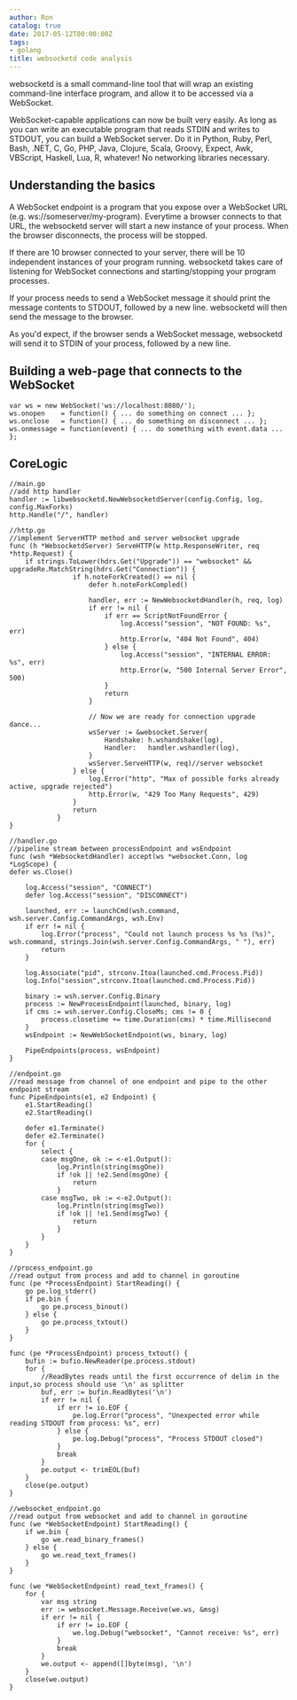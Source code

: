 ```yaml
---
author: Ron
catalog: true
date: 2017-05-12T00:00:00Z
tags:
- golang
title: websocketd code analysis
---
```


websocketd is a small command-line tool that will wrap an existing command-line interface program, and allow it to be accessed via a WebSocket.

<!--more-->

WebSocket-capable applications can now be built very easily. As long as you can write an executable program that reads STDIN and writes to STDOUT, you can build a WebSocket server. Do it in Python, Ruby, Perl, Bash, .NET, C, Go, PHP, Java, Clojure, Scala, Groovy, Expect, Awk, VBScript, Haskell, Lua, R, whatever! No networking libraries necessary.

## Understanding the basics

A WebSocket endpoint is a program that you expose over a WebSocket URL (e.g. ws://someserver/my-program). Everytime a browser connects to that URL, the websocketd server will start a new instance of your process. When the browser disconnects, the process will be stopped.

If there are 10 browser connected to your server, there will be 10 independent instances of your program running. websocketd takes care of listening for WebSocket connections and starting/stopping your program processes.

If your process needs to send a WebSocket message it should print the message contents to STDOUT, followed by a new line. websocketd will then send the message to the browser.

As you'd expect, if the browser sends a WebSocket message, websocketd will send it to STDIN of your process, followed by a new line.

## Building a web-page that connects to the WebSocket

```
var ws = new WebSocket('ws://localhost:8080/');
ws.onopen    = function() { ... do something on connect ... };
ws.onclose   = function() { ... do something on disconnect ... };
ws.onmessage = function(event) { ... do something with event.data ... };
```

## CoreLogic

```
//main.go
//add http handler
handler := libwebsocketd.NewWebsocketdServer(config.Config, log, config.MaxForks)
http.Handle("/", handler)
```

```
//http.go
//implement ServerHTTP method and server websocket upgrade
func (h *WebsocketdServer) ServeHTTP(w http.ResponseWriter, req *http.Request) {
	if strings.ToLower(hdrs.Get("Upgrade")) == "websocket" && upgradeRe.MatchString(hdrs.Get("Connection")) {
    			if h.noteForkCreated() == nil {
    				defer h.noteForkCompled()

    				handler, err := NewWebsocketdHandler(h, req, log)
    				if err != nil {
    					if err == ScriptNotFoundError {
    						log.Access("session", "NOT FOUND: %s", err)
    						http.Error(w, "404 Not Found", 404)
    					} else {
    						log.Access("session", "INTERNAL ERROR: %s", err)
    						http.Error(w, "500 Internal Server Error", 500)
    					}
    					return
    				}

    				// Now we are ready for connection upgrade dance...
    				wsServer := &websocket.Server{
    					Handshake: h.wshandshake(log),
    					Handler:   handler.wshandler(log),
    				}
    				wsServer.ServeHTTP(w, req)//server websocket
    			} else {
    				log.Error("http", "Max of possible forks already active, upgrade rejected")
    				http.Error(w, "429 Too Many Requests", 429)
    			}
    			return
    		}
}
```

```
//handler.go
//pipeline stream between processEndpoint and wsEndpoint
func (wsh *WebsocketdHandler) accept(ws *websocket.Conn, log *LogScope) {
defer ws.Close()

	log.Access("session", "CONNECT")
	defer log.Access("session", "DISCONNECT")

	launched, err := launchCmd(wsh.command, wsh.server.Config.CommandArgs, wsh.Env)
	if err != nil {
		log.Error("process", "Could not launch process %s %s (%s)", wsh.command, strings.Join(wsh.server.Config.CommandArgs, " "), err)
		return
	}

	log.Associate("pid", strconv.Itoa(launched.cmd.Process.Pid))
	log.Info("session",strconv.Itoa(launched.cmd.Process.Pid))

	binary := wsh.server.Config.Binary
	process := NewProcessEndpoint(launched, binary, log)
	if cms := wsh.server.Config.CloseMs; cms != 0 {
		process.closetime += time.Duration(cms) * time.Millisecond
	}
	wsEndpoint := NewWebSocketEndpoint(ws, binary, log)

	PipeEndpoints(process, wsEndpoint)
}
```

```
//endpoint.go
//read message from channel of one endpoint and pipe to the other endpoint stream
func PipeEndpoints(e1, e2 Endpoint) {
	e1.StartReading()
	e2.StartReading()

	defer e1.Terminate()
	defer e2.Terminate()
	for {
		select {
		case msgOne, ok := <-e1.Output():
			log.Println(string(msgOne))
			if !ok || !e2.Send(msgOne) {
				return
			}
		case msgTwo, ok := <-e2.Output():
			log.Println(string(msgTwo))
			if !ok || !e1.Send(msgTwo) {
				return
			}
		}
	}
}
```

```
//process_endpoint.go
//read output from process and add to channel in goroutine
func (pe *ProcessEndpoint) StartReading() {
	go pe.log_stderr()
	if pe.bin {
		go pe.process_binout()
	} else {
		go pe.process_txtout()
	}
}

func (pe *ProcessEndpoint) process_txtout() {
	bufin := bufio.NewReader(pe.process.stdout)
	for {
	    //ReadBytes reads until the first occurrence of delim in the input,so process should use '\n' as splitter
		buf, err := bufin.ReadBytes('\n')
		if err != nil {
			if err != io.EOF {
				pe.log.Error("process", "Unexpected error while reading STDOUT from process: %s", err)
			} else {
				pe.log.Debug("process", "Process STDOUT closed")
			}
			break
		}
		pe.output <- trimEOL(buf)
	}
	close(pe.output)
}
```

```
//websocket_endpoint.go
//read output from websocket and add to channel in goroutine
func (we *WebSocketEndpoint) StartReading() {
	if we.bin {
		go we.read_binary_frames()
	} else {
		go we.read_text_frames()
	}
}

func (we *WebSocketEndpoint) read_text_frames() {
	for {
		var msg string
		err := websocket.Message.Receive(we.ws, &msg)
		if err != nil {
			if err != io.EOF {
				we.log.Debug("websocket", "Cannot receive: %s", err)
			}
			break
		}
		we.output <- append([]byte(msg), '\n')
	}
	close(we.output)
}
```
